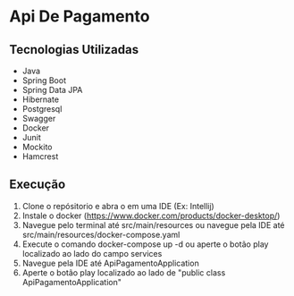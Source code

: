 # Api De Pagamento

## Tecnologias Utilizadas

- Java
- Spring Boot
- Spring Data JPA
- Hibernate
- Postgresql
- Swagger
- Docker
- Junit
- Mockito
- Hamcrest

## Execução

  1. Clone o repósitorio e abra o em uma IDE (Ex: Intellij)
  2. Instale o docker (https://www.docker.com/products/docker-desktop/)
  3. Navegue pelo terminal até src/main/resources ou navegue pela IDE até src/main/resources/docker-compose.yaml
  4. Execute o comando docker-compose up -d ou aperte o botão play localizado ao lado do campo services
  5. Navegue pela IDE até ApiPagamentoApplication 
  6. Aperte o botão play localizado ao lado de "public class ApiPagamentoApplication"
  

